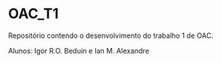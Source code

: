 # OAC_T1
Repositório contendo o desenvolvimento do trabalho 1 de OAC.

Alunos: Igor R.O. Beduin e Ian M. Alexandre
